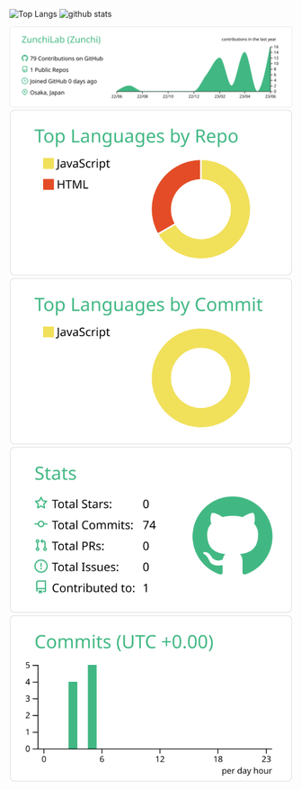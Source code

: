 <p align="left" stlye='white-space="nowrap"'>
  <img alt="Top Langs" height="150px" src="https://github-readme-stats.vercel.app/api/top-langs/?username=ZunchiLab&layout=compact&show_icons=true" />
  <img alt="github stats" height="150px" src="https://github-readme-stats.vercel.app/api?username=ZunchiLab&&show_icons=ture" />
</p>

![](https://raw.githubusercontent.com/ZunchiLab/ZunchiLab/main/profile-summary-card-output/vue/0-profile-details.svg)
![](https://raw.githubusercontent.com/ZunchiLab/ZunchiLab/main/profile-summary-card-output/vue/1-repos-per-language.svg)![](https://raw.githubusercontent.com/ZunchiLab/ZunchiLab/main/profile-summary-card-output/vue/2-most-commit-language.svg)
![](https://raw.githubusercontent.com/ZunchiLab/ZunchiLab/main/profile-summary-card-output/vue/3-stats.svg)![](https://raw.githubusercontent.com/ZunchiLab/ZunchiLab/main/profile-summary-card-output/vue/4-productive-time.svg)
